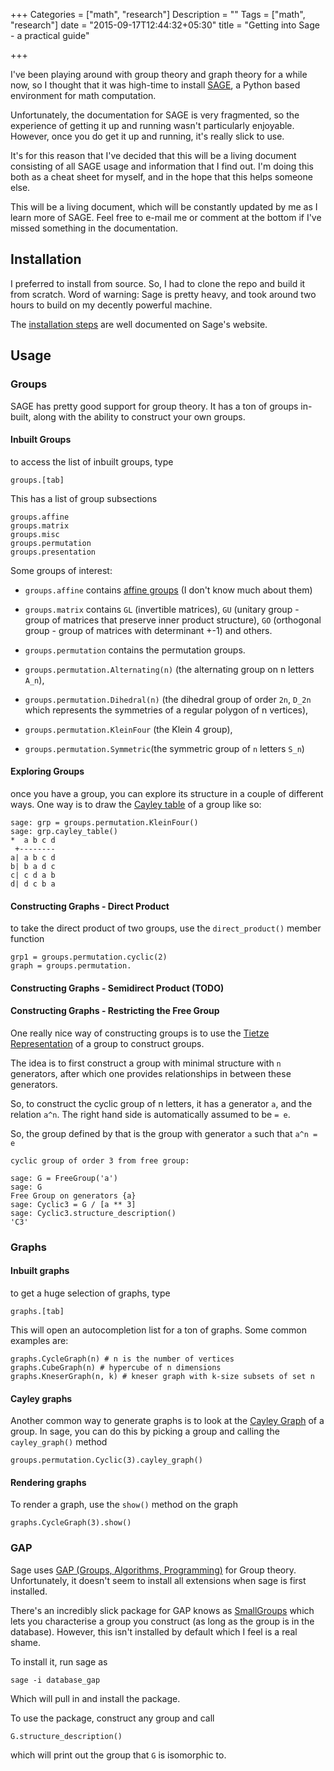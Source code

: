 +++
Categories = ["math", "research"]
Description = ""
Tags = ["math", "research"]
date = "2015-09-17T12:44:32+05:30"
title = "Getting into Sage - a practical guide"

+++

I've been playing around with group theory and graph theory for a while now, so I thought that it was high-time to install [SAGE](), a Python based environment for math computation.

Unfortunately, the documentation for SAGE is very fragmented, so the experience of getting it up and running wasn't particularly enjoyable. However, once you do get it up and running, it's really slick to use.


It's for this reason that I've decided that this will be a living document consisting of all SAGE usage and information that I find out. I'm doing this both as a cheat sheet for myself, and in the hope that this helps someone else.

This will be a living document, which will be constantly updated by me as I learn more of SAGE. Feel free to e-mail me or comment
at the bottom if I've missed something in the documentation.


## Installation

I preferred to install from source. So, I had to clone the repo and build it from scratch. Word of warning: Sage is pretty heavy, and took around two hours to build on my decently powerful machine.

The [installation steps](http://doc.sagemath.org/html/en/installation/source.html) are well documented on Sage's website.

## Usage

### Groups

SAGE has pretty good support for group theory. It has a ton of groups in-built, along with the ability to construct your own groups.

#### Inbuilt Groups
to access the list of inbuilt groups, type


```
groups.[tab]
```

This has a list of group subsections

```
groups.affine
groups.matrix
groups.misc
groups.permutation
groups.presentation
```

Some groups of interest:

* `groups.affine` contains [affine groups](http://doc.sagemath.org/html/en/reference/groups/sage/groups/affine_gps/affine_group.html) (I don't know much about them)

* `groups.matrix` contains `GL` (invertible matrices), `GU` (unitary group - group of matrices that preserve inner product structure), `GO` (orthogonal group - group of matrices with determinant +-1) and others.

* `groups.permutation` contains the permutation groups.

* `groups.permutation.Alternating(n)` (the alternating group on n letters `A_n`),
*  `groups.permutation.Dihedral(n)` (the dihedral group of order `2n`, `D_2n` which represents the symmetries of a regular polygon of n vertices),
*  `groups.permutation.KleinFour` (the Klein 4 group),
*  `groups.permutation.Symmetric`(the symmetric group of `n` letters `S_n`)

#### Exploring Groups

once you have a group, you can explore its structure in a couple of different ways. One way is to draw the [Cayley table]() of a group like so:

```
sage: grp = groups.permutation.KleinFour()
sage: grp.cayley_table()
*  a b c d
 +--------
a| a b c d
b| b a d c
c| c d a b
d| d c b a
```

#### Constructing Graphs - Direct Product

to take the direct product of two groups, use the `direct_product()` member function

```
grp1 = groups.permutation.cyclic(2)
graph = groups.permutation.

```

#### Constructing Graphs - Semidirect Product (TODO)

#### Constructing Graphs - Restricting the Free Group
One really nice way of constructing groups is to use the [Tietze Representation](https://en.wikipedia.org/wiki/Tietze_transformations) of a group to construct groups.


The idea is to first construct a group with minimal structure with `n` generators, after which one provides relationships in between these generators.

So, to construct the cyclic group of n letters, it has a generator `a`, and the relation `a^n`. The right hand side is automatically assumed to be `= e`.

So, the group defined by that is the group with generator `a` such that `a^n = e`


```
cyclic group of order 3 from free group:

sage: G = FreeGroup('a')
sage: G
Free Group on generators {a}
sage: Cyclic3 = G / [a ** 3]
sage: Cyclic3.structure_description()
'C3'

```


### Graphs

#### Inbuilt graphs
to get a huge selection of graphs, type

```
graphs.[tab]
```

This will open an autocompletion list for a ton of graphs. Some common examples are:

```
graphs.CycleGraph(n) # n is the number of vertices
graphs.CubeGraph(n) # hypercube of n dimensions
graphs.KneserGraph(n, k) # kneser graph with k-size subsets of set n
```



#### Cayley graphs

Another common way to generate graphs is to look at the [Cayley Graph]() of a group. In sage, you can do this by picking a group and calling the `cayley_graph()` method

```
groups.permutation.Cyclic(3).cayley_graph()
```

#### Rendering graphs
To render a graph, use the `show()` method on the graph

```
graphs.CycleGraph(3).show()
```

### GAP


Sage uses [GAP (Groups, Algorithms, Programming)](http://www.gap-system.org/) for Group theory. Unfortunately, it doesn't seem to install all extensions when sage is first installed.

There's an incredibly slick package for GAP knows as [SmallGroups](http://www.gap-system.org/Packages/sgl.html) which lets you characterise a group you construct (as long as the group is in the database).  However, this isn't installed by default which I feel is a real shame.

To install it, run sage as

```
sage -i database_gap
```
Which will pull in and install the package.

To use the package, construct any group and call

```
G.structure_description()
```

which will print out the group that `G` is isomorphic to.
